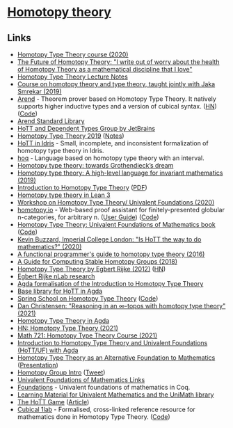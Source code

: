 # [Homotopy theory](https://ncatlab.org/nlab/show/homotopy+theory)

## Links

- [Homotopy Type Theory course (2020)](http://www.cs.cmu.edu/~rwh/courses/hott/)
- [The Future of Homotopy Theory: "I write out of worry about the health of Homotopy Theory as a mathematical discipline that I love"](https://www.reddit.com/r/math/comments/8dvtoh/the_future_of_homotopy_theory_i_write_out_of/)
- [Homotopy Type Theory Lecture Notes](https://github.com/RobertHarper/hott-notes)
- [Course on homotopy theory and type theory, taught jointly with Jaka Smrekar (2019)](https://github.com/andrejbauer/homotopy-type-theory-course)
- [Arend](https://arend-lang.github.io/) - Theorem prover based on Homotopy Type Theory. It natively supports higher inductive types and a version of cubical syntax. ([HN](https://news.ycombinator.com/item?id=20630319)) ([Code](https://github.com/JetBrains/Arend))
- [Arend Standard Library](https://github.com/JetBrains/arend-lib)
- [HoTT and Dependent Types Group by JetBrains](https://research.jetbrains.org/groups/group-for-dependent-types-and-hott)
- [Homotopy Type Theory 2019](https://hott.github.io/HoTT-2019//summer-school/) ([Notes](https://github.com/CodaFi/Hott-Summer))
- [HoTT in Idris](https://github.com/associahedron/HoTT-Idris) - Small, incomplete, and inconsistent formalization of homotopy type theory in Idris.
- [hoq](https://github.com/valis/hoq) - Language based on homotopy type theory with an interval.
- [Homotopy type theory: towards Grothendieck’s dream](https://home.sandiego.edu/~shulman/papers/hott-grothendieck.pdf)
- [Homotopy type theory: A high-level language for invariant mathematics (2019)](https://home.sandiego.edu/~shulman/papers/highlevel.pdf)
- [Introduction to Homotopy Type Theory](https://github.com/EgbertRijke/HoTT-Intro) ([PDF](http://www.andrew.cmu.edu/user/erijke/hott/hott_intro.pdf))
- [Homotopy type theory in Lean 3](https://github.com/gebner/hott3)
- [Workshop on Homotopy Type Theory/ Univalent Foundations (2020)](https://hott-uf.github.io/2020/)
- [homotopy.io](https://homotopy.io/) - Web-based proof assistant for finitely-presented globular n-categories, for arbitrary n. ([User Guide](https://ncatlab.org/nlab/show/homotopy.io)) ([Code](https://github.com/homotopy-io/homotopy-webclient))
- [Homotopy Type Theory: Univalent Foundations of Mathematics book](https://homotopytypetheory.org/book/) ([Code](https://github.com/HoTT/book))
- [Kevin Buzzard, Imperial College London: "Is HoTT the way to do mathematics?" (2020)](https://www.youtube.com/watch?v=q5-pykbfViA)
- [A functional programmer's guide to homotopy type theory (2016)](https://dl.acm.org/doi/10.1145/2951913.2976748)
- [A Guide for Computing Stable Homotopy Groups (2018)](https://arxiv.org/abs/1801.07530)
- [Homotopy Type Theory by Egbert Rijke (2012)](https://hottheory.files.wordpress.com/2012/08/hott2.pdf) ([HN](https://news.ycombinator.com/item?id=24902852))
- [Egbert Rijke nLab research](https://ncatlab.org/nlab/show/Egbert+Rijke)
- [Agda formalisation of the Introduction to Homotopy Type Theory](https://github.com/HoTT-Intro/Agda)
- [Base library for HoTT in Agda](https://github.com/pcapriotti/agda-base)
- [Spring School on Homotopy Type Theory](https://epit2020cnrs.inria.fr/) ([Code](https://github.com/HoTT/EPIT-2020))
- [Dan Christensen: "Reasoning in an ∞-topos with homotopy type theory" (2021)](https://www.youtube.com/watch?v=_0sEEAMwHzo)
- [Homotopy Type Theory in Agda](https://github.com/HoTT/HoTT-Agda)
- [HN: Homotopy Type Theory (2021)](https://news.ycombinator.com/item?id=27589503)
- [Math 721: Homotopy Type Theory Course (2021)](https://github.com/emilyriehl/721)
- [Introduction to Homotopy Type Theory and Univalent Foundations (HoTT/UF) with Agda](https://www.cs.bham.ac.uk/~mhe/HoTT-UF-in-Agda-Lecture-Notes/index.html)
- [Homotopy Type Theory as an Alternative Foundation to Mathematics](https://github.com/bi-functor/hott-thesis/blob/master/hott-thesis.pdf) ([Presentation](https://github.com/bi-functor/hott-thesis/blob/master/hott-thesis-presentation.pdf))
- [Homotopy Group Intro](https://www.youtube.com/watch?v=fJJ7NhkySXM) ([Tweet](https://twitter.com/alex_berg/status/1447255627315752968))
- [Univalent Foundations of Mathematics Links](https://www.math.ias.edu/~vladimir/Site3/Univalent_Foundations.html)
- [Foundations](https://github.com/UniMath/Foundations) - Univalent foundations of mathematics in Coq.
- [Learning Material for Univalent Mathematics and the UniMath library](https://github.com/UniMath/Schools)
- [The HoTT Game](https://github.com/thehottgame/TheHoTTGame) ([Article](https://homotopytypetheory.org/2021/12/01/the-hott-game/))
- [Cubical 1lab](https://cubical.1lab.dev/) - Formalised, cross-linked reference resource for mathematics done in Homotopy Type Theory. ([Code](https://github.com/plt-amy/cubical-1lab))
